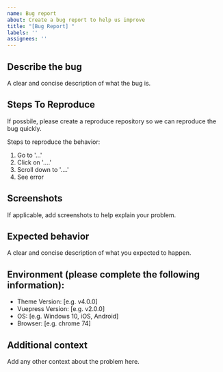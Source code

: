 ```yaml
---
name: Bug report
about: Create a bug report to help us improve
title: "[Bug Report] "
labels: ''
assignees: ''
---
```


## Describe the bug

A clear and concise description of what the bug is.

## Steps To Reproduce

If possbile, please create a reproduce repository so we can reproduce the bug quickly.

Steps to reproduce the behavior:
1. Go to '...'
2. Click on '....'
3. Scroll down to '....'
4. See error

## Screenshots

If applicable, add screenshots to help explain your problem.

## Expected behavior

A clear and concise description of what you expected to happen.

## Environment (please complete the following information):

 - Theme Version: [e.g. v4.0.0]
 - Vuepress Version: [e.g. v2.0.0]
 - OS: [e.g. Windows 10, iOS, Android]
 - Browser: [e.g. chrome 74]

## Additional context

Add any other context about the problem here.
